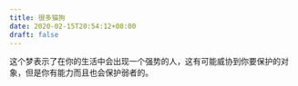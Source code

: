 ```yaml
---
title: 很多猫狗
date: 2020-02-15T20:54:12+08:00
draft: false
---
```


这个梦表示了在你的生活中会出现一个强势的人，这有可能威协到你要保护的对象，但是你有能力而且也会保护弱者的。